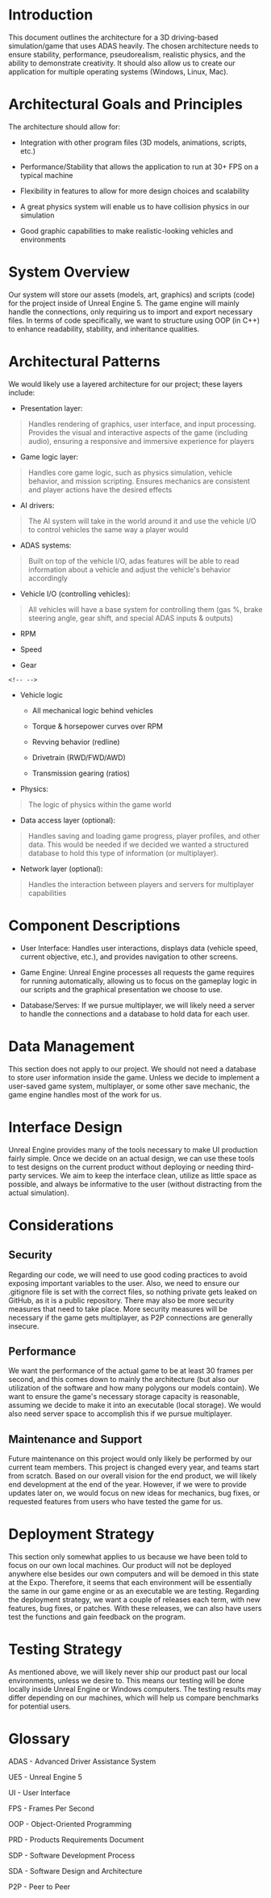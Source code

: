 # Introduction

This document outlines the architecture for a 3D driving-based
simulation/game that uses ADAS heavily. The chosen architecture needs to
ensure stability, performance, pseudorealism, realistic physics, and the
ability to demonstrate creativity. It should also allow us to create our
application for multiple operating systems (Windows, Linux, Mac).

# Architectural Goals and Principles

The architecture should allow for:

-   Integration with other program files (3D models, animations,
    scripts, etc.)

-   Performance/Stability that allows the application to run at 30+ FPS
    on a typical machine

-   Flexibility in features to allow for more design choices and
    scalability

-   A great physics system will enable us to have collision physics in
    our simulation

-   Good graphic capabilities to make realistic-looking vehicles and
    environments

# System Overview

Our system will store our assets (models, art, graphics) and scripts
(code) for the project inside of Unreal Engine 5. The game engine will
mainly handle the connections, only requiring us to import and export
necessary files. In terms of code specifically, we want to structure
using OOP (in C++) to enhance readability, stability, and inheritance
qualities.

# Architectural Patterns

We would likely use a layered architecture for our project; these layers
include:

-   Presentation layer:

> Handles rendering of graphics, user interface, and input processing.
> Provides the visual and interactive aspects of the game (including
> audio), ensuring a responsive and immersive experience for players

-   Game logic layer:

> Handles core game logic, such as physics simulation, vehicle behavior,
> and mission scripting. Ensures mechanics are consistent and player
> actions have the desired effects

-   AI drivers:

> The AI system will take in the world around it and use the vehicle I/O
> to control vehicles the same way a player would

-   ADAS systems:

> Built on top of the vehicle I/O, adas features will be able to read
> information about a vehicle and adjust the vehicle's behavior
> accordingly

-   Vehicle I/O (controlling vehicles):

> All vehicles will have a base system for controlling them (gas %,
> brake steering angle, gear shift, and special ADAS inputs & outputs)

-   RPM

-   Speed

-   Gear

```{=html}
<!-- -->
```
-   Vehicle logic

    -   All mechanical logic behind vehicles

    -   Torque & horsepower curves over RPM

    -   Revving behavior (redline)

    -   Drivetrain (RWD/FWD/AWD)

    -   Transmission gearing (ratios)

-   Physics:

> The logic of physics within the game world

-   Data access layer (optional):

> Handles saving and loading game progress, player profiles, and other
> data. This would be needed if we decided we wanted a structured
> database to hold this type of information (or multiplayer).

-   Network layer (optional):

> Handles the interaction between players and servers for multiplayer
> capabilities

# Component Descriptions

-   User Interface: Handles user interactions, displays data (vehicle
    speed, current objective, etc.), and provides navigation to other
    screens.

-   Game Engine: Unreal Engine processes all requests the game requires
    for running automatically, allowing us to focus on the gameplay
    logic in our scripts and the graphical presentation we choose to
    use.

-   Database/Serves: If we pursue multiplayer, we will likely need a
    server to handle the connections and a database to hold data for
    each user.

# Data Management

This section does not apply to our project. We should not need a
database to store user information inside the game. Unless we decide to
implement a user-saved game system, multiplayer, or some other save
mechanic, the game engine handles most of the work for us.

# Interface Design

Unreal Engine provides many of the tools necessary to make UI production
fairly simple. Once we decide on an actual design, we can use these
tools to test designs on the current product without deploying or
needing third-party services. We aim to keep the interface clean,
utilize as little space as possible, and always be informative to the
user (without distracting from the actual simulation).

# Considerations

## Security

Regarding our code, we will need to use good coding practices to avoid
exposing important variables to the user. Also, we need to ensure our
.gitignore file is set with the correct files, so nothing private gets
leaked on GitHub, as it is a public repository. There may also be more
security measures that need to take place. More security measures will
be necessary if the game gets multiplayer, as P2P connections are
generally insecure.

## Performance

We want the performance of the actual game to be at least 30 frames per
second, and this comes down to mainly the architecture (but also our
utilization of the software and how many polygons our models contain).
We want to ensure the game's necessary storage capacity is reasonable,
assuming we decide to make it into an executable (local storage). We
would also need server space to accomplish this if we pursue
multiplayer.

## Maintenance and Support

Future maintenance on this project would only likely be performed by our
current team members. This project is changed every year, and teams
start from scratch. Based on our overall vision for the end product, we
will likely end development at the end of the year. However, if we were
to provide updates later on, we would focus on new ideas for mechanics,
bug fixes, or requested features from users who have tested the game for
us.

# Deployment Strategy

This section only somewhat applies to us because we have been told to
focus on our own local machines. Our product will not be deployed
anywhere else besides our own computers and will be demoed in this state
at the Expo. Therefore, it seems that each environment will be
essentially the same in our game engine or as an executable we are
testing. Regarding the deployment strategy, we want a couple of releases
each term, with new features, bug fixes, or patches. With these
releases, we can also have users test the functions and gain feedback on
the program.

# Testing Strategy

As mentioned above, we will likely never ship our product past our local
environments, unless we desire to. This means our testing will be done
locally inside Unreal Engine or Windows computers. The testing results
may differ depending on our machines, which will help us compare
benchmarks for potential users.

# Glossary

ADAS - Advanced Driver Assistance System

UE5 - Unreal Engine 5

UI - User Interface

FPS - Frames Per Second

OOP - Object-Oriented Programming

PRD - Products Requirements Document

SDP - Software Development Process

SDA - Software Design and Architecture

P2P - Peer to Peer
